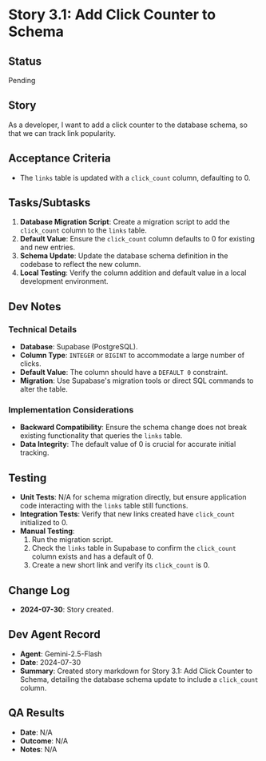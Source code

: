 # Story 3.1: Add Click Counter to Schema

## Status

Pending

## Story

As a developer, I want to add a click counter to the database schema, so that we can track link popularity.

## Acceptance Criteria

- The `links` table is updated with a `click_count` column, defaulting to 0.

## Tasks/Subtasks

1.  **Database Migration Script**: Create a migration script to add the `click_count` column to the `links` table.
2.  **Default Value**: Ensure the `click_count` column defaults to 0 for existing and new entries.
3.  **Schema Update**: Update the database schema definition in the codebase to reflect the new column.
4.  **Local Testing**: Verify the column addition and default value in a local development environment.

## Dev Notes

### Technical Details

- **Database**: Supabase (PostgreSQL).
- **Column Type**: `INTEGER` or `BIGINT` to accommodate a large number of clicks.
- **Default Value**: The column should have a `DEFAULT 0` constraint.
- **Migration**: Use Supabase's migration tools or direct SQL commands to alter the table.

### Implementation Considerations

- **Backward Compatibility**: Ensure the schema change does not break existing functionality that queries the `links` table.
- **Data Integrity**: The default value of 0 is crucial for accurate initial tracking.

## Testing

- **Unit Tests**: N/A for schema migration directly, but ensure application code interacting with the `links` table still functions.
- **Integration Tests**: Verify that new links created have `click_count` initialized to 0.
- **Manual Testing**:
  1.  Run the migration script.
  2.  Check the `links` table in Supabase to confirm the `click_count` column exists and has a default of 0.
  3.  Create a new short link and verify its `click_count` is 0.

## Change Log

- **2024-07-30**: Story created.

## Dev Agent Record

- **Agent**: Gemini-2.5-Flash
- **Date**: 2024-07-30
- **Summary**: Created story markdown for Story 3.1: Add Click Counter to Schema, detailing the database schema update to include a `click_count` column.

## QA Results

- **Date**: N/A
- **Outcome**: N/A
- **Notes**: N/A
